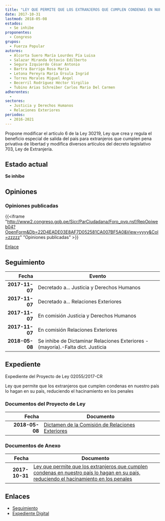 ```yaml
---
title: "LEY QUE PERMITE QUE LOS EXTRANJEROS QUE CUMPLEN CONDENAS EN NUESTRO PAÍS LO HAGAN EN SU PAÍS, REDUCIENDO EL HACINAMIENTO EN LOS PENALES"
date: 2017-10-31
lastmod: 2018-05-08
estados: 
  - Se inhibe
proponentes: 
  - Congreso
grupos: 
  - Fuerza Popular
autores: 
  - Alcorta Suero María Lourdes Pía Luisa
  - Salazar Miranda Octavio Edilberto
  - Segura Izquierdo César Antonio
  - Bartra Barriga Rosa María
  - Letona Pereyra María Úrsula Ingrid
  - Torres Morales Miguel Ángel
  - Becerril Rodríguez Héctor Virgilio
  - Tubino Arias Schreiber Carlos Mario Del Carmen
adherentes: 
  - 
sectores: 
  - Justicia y Derechos Humanos
  - Relaciones Exteriores
periodos: 
  - 2016-2021
---
```


Propone modificar el artículo 6 de la Ley 30219, Ley que crea y regula el beneficio especial de salida del país para extranjeros que cumplen pena privativa de libertad y modifica diversos artículos del decreto legislativo 703, Ley de Extranjería.


## Estado actual

**Se inhibe**

## Opiniones

### Opiniones publicadas

{{<iframe "http://www2.congreso.gob.pe/Sicr/ParCiudadana/Foro_pvp.nsf/RepOpiweb04?OpenForm&Db=22D4EADE03E8AF7D052581CA007BF5A0&View=yyyy&Col=zzzzz" "Opiniones publicadas" >}}

[Enlace](http://www2.congreso.gob.pe/Sicr/ParCiudadana/Foro_pvp.nsf/RepOpiweb04?OpenForm&Db=22D4EADE03E8AF7D052581CA007BF5A0&View=yyyy&Col=zzzzz)

## Seguimiento

| Fecha | Evento |
|------:|--------|
| **2017-11-07** | Decretado a... Justicia y Derechos Humanos|
| **2017-11-07** | Decretado a... Relaciones Exteriores|
| **2017-11-07** | En comisión Justicia y Derechos Humanos|
| **2017-11-07** | En comisión Relaciones Exteriores|
| **2018-05-08** | Se inhibe de Dictaminar Relaciones Exteriores - (mayoría).-Falta dict. Justicia|


## Expediente

Expediente del Proyecto de Ley 02055/2017-CR

Ley que permite que los extranjeros que cumplen condenas en nuestro país lo hagan en su país, reduciendo el hacinamiento en los penales


### Documentos del Proyecto de Ley

| Fecha | Documento |
|------:|--------|
| **2018-05-08** | [Dictamen de la Comisión de Relaciones Exteriores](http://www.leyes.congreso.gob.pe/Documentos/2016_2021/Dictamenes/Proyectos_de_Ley/02055DC20MAY20180508.pdf) |

### Documentos de Anexo

| Fecha | Documento |
|------:|--------|
| **2017-10-31** | [Ley que permite que los extranjeros que cumplen condenas en nuestro país lo hagan en su país, reduciendo el hacinamiento en los penales](http://www.leyes.congreso.gob.pe/Documentos/2016_2021/Proyectos_de_Ley_y_de_Resoluciones_Legislativas/PL0205520171031..pdf) |

## Enlaces 

- [Seguimiento](http://www2.congreso.gob.pe/Sicr/TraDocEstProc/CLProLey2016.nsf/f7fff46988ca05b1052578e100829cc7/a34f5892f9a71f9b052581ca007eda25?OpenDocument)
- [Expediente Digital](http://www2.congreso.gob.pe/Sicr/TraDocEstProc/CLProLey2016.nsf/f7fff46988ca05b1052578e100829cc7/a34f5892f9a71f9b052581ca007eda25?OpenDocument&Click=05257FB7005EB655.eb71d0cf91d8294e05256cdf006b5706/$Body/0.1C6C)
